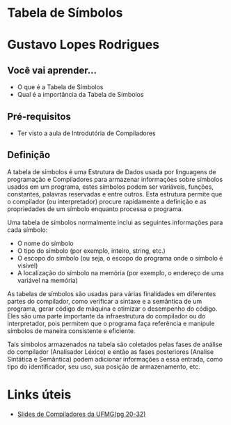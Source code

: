 # Tabela de Símbolos

# Gustavo Lopes Rodrigues 

## Você vai aprender...

- O que é a Tabela de Símbolos
- Qual é a importância da Tabela de Símbolos

## Pré-requisitos

- Ter visto a aula de Introdutória de Compiladores 

## Definição

A tabela de símbolos é uma Estrutura de Dados usada por linguagens de programação e Compiladores para armazenar informações sobre símbolos usados em um programa, estes símbolos podem ser variáveis, funções, constantes, palavras reservadas e entre outros. Esta estrutura permite que o compilador (ou interpretador) procure rapidamente a definição e as propriedades de um símbolo enquanto processa o programa.

Uma tabela de símbolos normalmente inclui as seguintes informações para cada símbolo:

- O nome do símbolo
- O tipo do símbolo (por exemplo, inteiro, string, etc.)
- O escopo do símbolo (ou seja, o escopo do programa onde o símbolo é visível)
- A localização do símbolo na memória (por exemplo, o endereço de uma variável na memória)

As tabelas de símbolos são usadas para várias finalidades em diferentes partes do compilador, como verificar a sintaxe e a semântica de um programa, gerar código de máquina e otimizar o desempenho do código. Eles são uma parte importante da infraestrutura do compilador ou do interpretador, pois permitem que o programa faça referência e manipule símbolos de maneira consistente e eficiente.

Tais símbolos armazenados na tabela são coletados pelas fases de análise do compilador (Analisador Léxico) e então as fases posteriores (Analise Sintática e Semântica) podem adicionar informações a essa entrada, como tipo do identificador, seu uso, sua posição de armazenamento, etc.

# Links úteis

- [Slides de Compiladores da UFMG(pg 20-32)](https://homepages.dcc.ufmg.br/~bigonha/Cursos/comp-slides-p4.pdf)
